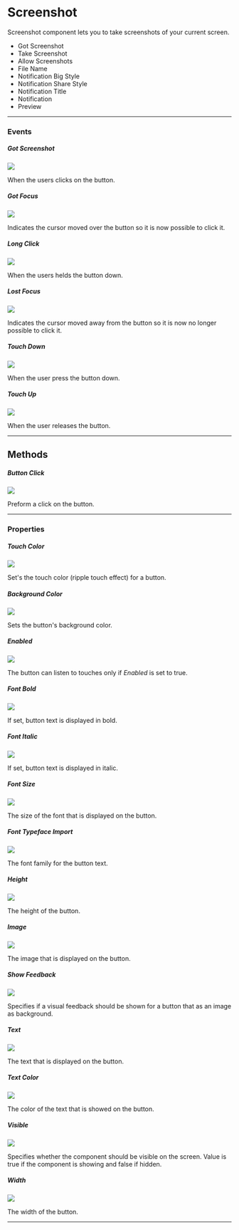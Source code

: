 # Screenshot

Screenshot component lets you to take screenshots of your current screen.

- Got Screenshot
- Take Screenshot
- Allow Screenshots
- File Name
- Notification Big Style
- Notification Share Style
- Notification Title
- Notification
- Preview

---

### Events

##### Got Screenshot

![](TurboProgramming/docs/assets/user-interface/screenshot/got-screenshot.png)

When the users clicks on the button.

##### Got Focus

![](/assets/user-interface/button/GotFocus.png)

Indicates the cursor moved over the button so it is now possible to click it.

##### Long Click

![](/assets/user-interface/button/LongClick.png)

When the users helds the button down.

##### Lost Focus

![](/assets/user-interface/button/LostFocus.png)

Indicates the cursor moved away from the button so it is now no longer possible to click it.

##### Touch Down

![](/assets/user-interface/button/TouchDown.png)

When the user press the button down.

##### Touch Up

![](/assets/user-interface/button/TouchUp.png)

When the user releases the button.

---

## Methods

##### Button Click

![](/assets/user-interface/button/ButtonClick.png)

Preform a click on the button.

---

### Properties

##### Touch Color

![](/assets/touchcolor.png)

Set's the touch color \(ripple touch effect\) for a button.

##### Background Color

![](/assets/user-interface/button/BackgroundColor.png)

Sets the button's background color.

##### Enabled

![](/assets/user-interface/button/Enabled.png)

The button can listen to touches only if _Enabled_ is set to true.

##### Font Bold

![](/assets/user-interface/button/FontBold.png)

If set, button text is displayed in bold.

##### Font Italic

![](/assets/user-interface/button/FontItalic.png)

If set, button text is displayed in italic.

##### Font Size

![](/assets/user-interface/button/FontSize.png)

The size of the font that is displayed on the button.

##### Font Typeface Import

![](/assets/user-interface/button/FontTypefaceImport.png)

The font family for the button text.

##### Height

![](/assets/user-interface/button/Height.png)

The height of the button.

##### Image

![](/assets/user-interface/button/Image.png)

The image that is displayed on the button.

##### Show Feedback

![](/assets/user-interface/button/ShowFeedback.png)

Specifies if a visual feedback should be shown for a button that as an image as background.

##### Text

![](/assets/user-interface/button/Text.png)

The text that is displayed on the button.

##### Text Color

![](/assets/user-interface/button/TextColor.png)

The color of the text that is showed on the button.

##### Visible

![](/assets/user-interface/button/Visible.png)

Specifies whether the component should be visible on the screen. Value is true if the component is showing and false if hidden.

##### Width

![](/assets/user-interface/button/Width.png)

The width of the button.

---

